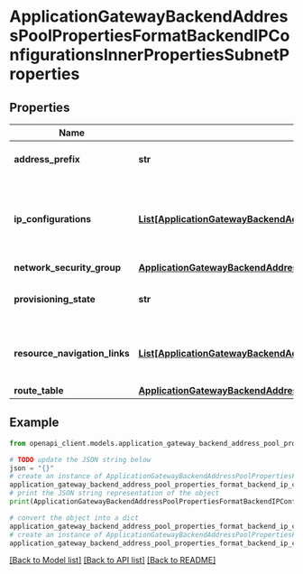 # ApplicationGatewayBackendAddressPoolPropertiesFormatBackendIPConfigurationsInnerPropertiesSubnetProperties


## Properties

Name | Type | Description | Notes
------------ | ------------- | ------------- | -------------
**address_prefix** | **str** | The address prefix for the subnet. | [optional] 
**ip_configurations** | [**List[ApplicationGatewayBackendAddressPoolPropertiesFormatBackendIPConfigurationsInnerPropertiesSubnetPropertiesIpConfigurationsInner]**](ApplicationGatewayBackendAddressPoolPropertiesFormatBackendIPConfigurationsInnerPropertiesSubnetPropertiesIpConfigurationsInner.md) | Gets an array of references to the network interface IP configurations using subnet. | [optional] [readonly] 
**network_security_group** | [**ApplicationGatewayBackendAddressPoolPropertiesFormatBackendIPConfigurationsInnerPropertiesSubnetPropertiesNetworkSecurityGroup**](ApplicationGatewayBackendAddressPoolPropertiesFormatBackendIPConfigurationsInnerPropertiesSubnetPropertiesNetworkSecurityGroup.md) |  | [optional] 
**provisioning_state** | **str** | The provisioning state of the resource. | [optional] 
**resource_navigation_links** | [**List[ApplicationGatewayBackendAddressPoolPropertiesFormatBackendIPConfigurationsInnerPropertiesSubnetPropertiesResourceNavigationLinksInner]**](ApplicationGatewayBackendAddressPoolPropertiesFormatBackendIPConfigurationsInnerPropertiesSubnetPropertiesResourceNavigationLinksInner.md) | Gets an array of references to the external resources using subnet. | [optional] 
**route_table** | [**ApplicationGatewayBackendAddressPoolPropertiesFormatBackendIPConfigurationsInnerPropertiesSubnetPropertiesRouteTable**](ApplicationGatewayBackendAddressPoolPropertiesFormatBackendIPConfigurationsInnerPropertiesSubnetPropertiesRouteTable.md) |  | [optional] 

## Example

```python
from openapi_client.models.application_gateway_backend_address_pool_properties_format_backend_ip_configurations_inner_properties_subnet_properties import ApplicationGatewayBackendAddressPoolPropertiesFormatBackendIPConfigurationsInnerPropertiesSubnetProperties

# TODO update the JSON string below
json = "{}"
# create an instance of ApplicationGatewayBackendAddressPoolPropertiesFormatBackendIPConfigurationsInnerPropertiesSubnetProperties from a JSON string
application_gateway_backend_address_pool_properties_format_backend_ip_configurations_inner_properties_subnet_properties_instance = ApplicationGatewayBackendAddressPoolPropertiesFormatBackendIPConfigurationsInnerPropertiesSubnetProperties.from_json(json)
# print the JSON string representation of the object
print(ApplicationGatewayBackendAddressPoolPropertiesFormatBackendIPConfigurationsInnerPropertiesSubnetProperties.to_json())

# convert the object into a dict
application_gateway_backend_address_pool_properties_format_backend_ip_configurations_inner_properties_subnet_properties_dict = application_gateway_backend_address_pool_properties_format_backend_ip_configurations_inner_properties_subnet_properties_instance.to_dict()
# create an instance of ApplicationGatewayBackendAddressPoolPropertiesFormatBackendIPConfigurationsInnerPropertiesSubnetProperties from a dict
application_gateway_backend_address_pool_properties_format_backend_ip_configurations_inner_properties_subnet_properties_from_dict = ApplicationGatewayBackendAddressPoolPropertiesFormatBackendIPConfigurationsInnerPropertiesSubnetProperties.from_dict(application_gateway_backend_address_pool_properties_format_backend_ip_configurations_inner_properties_subnet_properties_dict)
```
[[Back to Model list]](../README.md#documentation-for-models) [[Back to API list]](../README.md#documentation-for-api-endpoints) [[Back to README]](../README.md)


